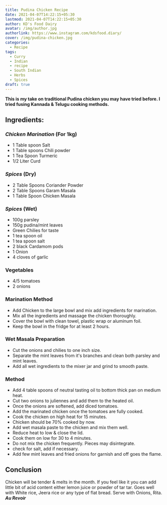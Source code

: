 ```yaml
---
title: Pudina Chicken Recipe
date: 2021-04-07T14:22:15+05:30
lastmod: 2021-04-07T14:22:15+05:30
author: KD's Food Dairy
avatar: /img/author.jpg
authorlink: https://www.instagram.com/kdsfood.diary/
cover: /img/pudina-chicken.jpg
categories:
  - Recipe
tags:
  - Curry
  - Indian
  - recipe
  - South Indian
  - Herbs
  - Spices
draft: true
---
```


**This is my take on traditional Pudina chicken you may have tried before. I tried fusing Kannada & Telugu cooking methods.**

<!--more-->

## **Ingredients:**

### *Chicken Marination* (For 1kg)

* 1 Table spoon Salt
* 1 Table spoons Chili powder
* 1 Tea Spoon Turmeric
* 1/2 Liter Curd

### *Spices* (Dry)

* 2 Table Spoons Coriander Powder
* 2 Table Spoons Garam Masala
* 1 Table Spoon Chicken Masala

### *Spices* (Wet)

* 100g parsley
* 150g pudina/mint leaves 
* Green Chilies for taste
* 1 tea spoon oil
* 1 tea spoon salt
* 2 black Cardamom pods
* 1 Onion
* 4 cloves of garlic

### Vegetables

* 4/5 tomatoes
* 2 onions

### Marination Method

* Add Chicken to the large bowl and mix add ingredients for marination.
* Mix all the ingredients and massage the chicken thoroughly.
* Cover the bowl with clean towel, plastic wrap or aluminum foil.
* Keep the bowl in the fridge for at least 2 hours.

### Wet Masala Preparation

* Cut the onions and chilies to one inch size. 
* Separate the mint leaves from it's branches and clean both parsley and mint leaves.
* Add all wet ingredients to the mixer jar and grind to smooth paste.

### Method

* Add 4 table spoons of neutral tasting oil to bottom thick pan on medium heat.
* Cut two onions to juliennes and add them to the heated oil.
* Once the onions are softened, add diced tomatoes.
* Add the marinated chicken once the tomatoes are fully cooked.
* Cook the chicken on high heat for 15 minutes.
* Chicken should be 70% cooked by now.
* Add wet masala paste to the chicken and mix them well.
* Reduce heat to low & close the lid.
* Cook them on low for 30 to 4 minutes.
* Do not mix the chicken frequently. Pieces may disintegrate.
* check for salt, add if necessary.
* Add few mint leaves and fried onions for garnish and off goes the flame.

## Conclusion

Chicken will be tender & melts in the month. If you feel like it you can add little bit of acid content either lemon juice or powder of tar tar. Goes well with White rice, Jeera rice or any type of flat bread. Serve with Onions, Rita. ***Au Revoir***
